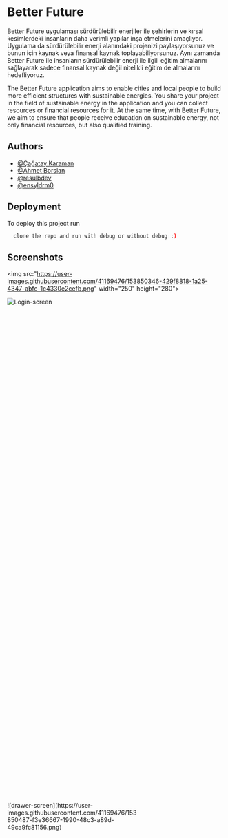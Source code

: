 
# Better Future

Better Future uygulaması sürdürülebilir enerjiler ile  şehirlerin ve kırsal kesimlerdeki insanların daha verimli yapılar inşa etmelerini amaçlıyor. Uygulama da sürdürülebilir enerji alanındaki projenizi paylaşıyorsunuz ve bunun için kaynak veya finansal kaynak toplayabiliyorsunuz. Aynı zamanda Better Future ile insanların sürdürülebilir enerji ile ilgili eğitim almalarını sağlayarak sadece finansal kaynak değil nitelikli eğitim de almalarını hedefliyoruz. 

The Better Future application aims to enable cities and local people to build more efficient structures with sustainable energies. You share your project in the field of sustainable energy in the application and you can collect resources or financial resources for it. At the same time, with Better Future, we aim to ensure that people receive education on sustainable energy, not only financial resources, but also qualified training.

## Authors

- [@Çağatay Karaman](https://github.com/ckaraman)
- [@Ahmet Borslan](https://github.com/auto-coder)
- [@resulbdev](https://github.com/resulbdev)
- [@ensyldrm0](https://github.com/ensyldrm0)
## Deployment

To deploy this project run

```bash
  clone the repo and run with debug or without debug :)
```


## Screenshots
<img src:"https://user-images.githubusercontent.com/41169476/153850346-429f8818-1a25-4347-abfc-1c4330e2cefb.png" width="250" height="280">
<div style="width: 30%; height: 30%">
  
![Login-screen](https://user-images.githubusercontent.com/41169476/153850346-429f8818-1a25-4347-abfc-1c4330e2cefb.png )
</div>
<div style="width: 60%; height: 60%">
![drawer-screen](https://user-images.githubusercontent.com/41169476/153850487-f3e36667-1990-48c3-a89d-49ca9fc81156.png)
</div>
<div style="width: 60%; height: 60%">
![project-detail-screen](https://user-images.githubusercontent.com/41169476/153850600-86fea972-b9e2-4019-b748-8325efa5675c.png )
</div>
<div style="width: 60%; height: 60%">
![education-screen](https://user-images.githubusercontent.com/41169476/153850695-59a676a3-1c38-4008-afaa-5355d93ec707.png )
</div>
![Logo](https://user-images.githubusercontent.com/41169476/153850811-e2dc32b1-be37-4f57-9c8b-3a0bb35244b2.png)

</div>

## Tech Stack

**Client:** Dart, Flutter

**Server:** Firebase


## Badges

Add badges from somewhere like: [shields.io](https://shields.io/)

[![MIT License](https://img.shields.io/apm/l/atomic-design-ui.svg?)](https://github.com/tterb/atomic-design-ui/blob/master/LICENSEs)
[![GPLv3 License](https://img.shields.io/badge/License-GPL%20v3-yellow.svg)](https://opensource.org/licenses/)
[![AGPL License](https://img.shields.io/badge/license-AGPL-blue.svg)](http://www.gnu.org/licenses/agpl-3.0)


